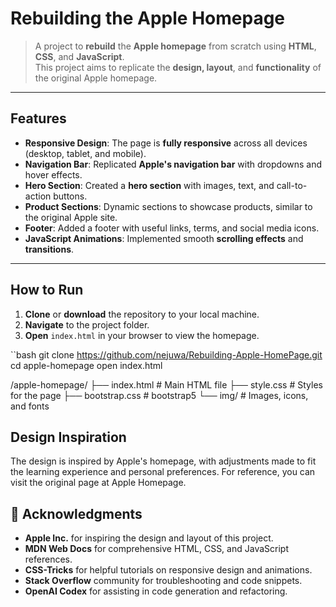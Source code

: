 #  **Rebuilding the Apple Homepage**

> A project to **rebuild** the **Apple homepage** from scratch using **HTML**, **CSS**, and **JavaScript**.  
This project aims to replicate the **design, layout**, and **functionality** of the original Apple homepage.

---

##  **Features**

- **Responsive Design**: The page is **fully responsive** across all devices (desktop, tablet, and mobile).
- **Navigation Bar**: Replicated **Apple's navigation bar** with dropdowns and hover effects.
- **Hero Section**: Created a **hero section** with images, text, and call-to-action buttons.
- **Product Sections**: Dynamic sections to showcase products, similar to the original Apple site.
- **Footer**: Added a footer with useful links, terms, and social media icons.
- **JavaScript Animations**: Implemented smooth **scrolling effects** and **transitions**.

---

##  **How to Run**

1. **Clone** or **download** the repository to your local machine.
2. **Navigate** to the project folder.
3. **Open** `index.html` in your browser to view the homepage.

``bash
git clone https://github.com/nejuwa/Rebuilding-Apple-HomePage.git
cd apple-homepage
open index.html

/apple-homepage/
 ├── index.html        # Main HTML file
 ├── style.css         # Styles for the page
 ├── bootstrap.css         # bootstrap5
 └── img/           # Images, icons, and fonts

 ## Design Inspiration ##
The design is inspired by Apple's homepage, with adjustments made to
fit the learning experience and personal preferences. For reference,
you can visit the original page at Apple Homepage.

## 🙏 **Acknowledgments**

- **Apple Inc.** for inspiring the design and layout of this project.  
- **MDN Web Docs** for comprehensive HTML, CSS, and JavaScript references.  
- **CSS-Tricks** for helpful tutorials on responsive design and animations.  
- **Stack Overflow** community for troubleshooting and code snippets.  
- **OpenAI Codex** for assisting in code generation and refactoring.  
